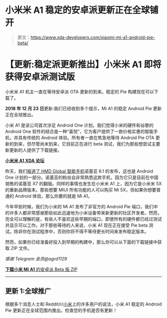 # 小米米 A1 稳定的安卓派更新正在全球铺开

> 原文：<https://www.xda-developers.com/xiaomi-mi-a1-android-pie-beta/>

# 【更新:稳定派更新推出】小米米 A1 即将获得安卓派测试版

小米米 A1 机主一直在等待安卓派 OTA 更新的到来。稳定的 Pie 构建现在可以下载了。

**2018 年 12 月 23 日**更新:我们已经收到多个提示，Mi A1 的稳定 Android Pie 更新正在全球推出。

小米 A1 是该公司首次涉足 Android One 计划。我们觉得小米的硬件和谷歌的 Android One 软件的结合是一种“喜悦”，它为客户提供了一款价格实惠的智能手机，并具有传统的 Android 体验。所有者一直在焦急地等待 Android Pie OTA 更新的到来，但尽管尚未到来，它目前正在进行 beta 测试，我们为那些想尝试主要新更新的人提供了下载链接。

[**小米米 A1 XDA 论坛**](https://forum.xda-developers.com/mi-a1)

昨天，我们[报道了 HMD Global 智能手机](https://www.xda-developers.com/nokia-8-1-android-one-snapdragon-710/)诺基亚 8.1 的发布，这也是 Android One 计划的一部分。诺基亚的粉丝会非常熟悉这款手机，因为它只是目前在中国销售的诺基亚 X7 的翻版。同样的事情也发生在小米米 A1 上，因为它是小米米 5X 的重新品牌版本。那些想要 MIUI 所有功能的人可以购买 Mi 5X，但如果你想要普通的 Android 体验，那么你要的就是 Mi A1。

今年早些时候，我们为小米的 Mi A1 发布了非官方的 Android Pie 端口，我们中的许多人都非常感谢那些如此迅速地为小米设备带来新更新的社区开发者。然而，完全可以理解的是，有些人不喜欢这些早期的端口，即使所有的硬件都已经过测试并显示可以工作。对于那些等待的人来说，小米 A1 现在正在接受 Pie beta 测试。除非你在测试程序中，否则你将不得不等待更长时间来发布稳定版本。

然而，如果你已经准备好投入到早期的构建中，那么你可以从下面的下载链接中获取 ZIP 文件。

*感谢 Telegram 会员@agrd1129*

[**下载小米 Mi A1** 的安卓派 Beta 版 ZIP](https://android.googleapis.com/packages/ota-api/xiaomi_tissotsprout_tissot/979dc18ab3b41cc5bfca4d1321be8ec78ed97ca0.zip)

* * *

## 更新 1:全球推广

根据多个消息人士和 Reddit/r/[小米](https://www.reddit.com/r/Xiaomi/comments/a8ssrs/just_received_the_pie_update_in_india_for_mi_a1/)上的许多用户的说法，小米 A1 稳定的 Android Pie 更新正在全球范围内推出。检查您的手机是否有更新！